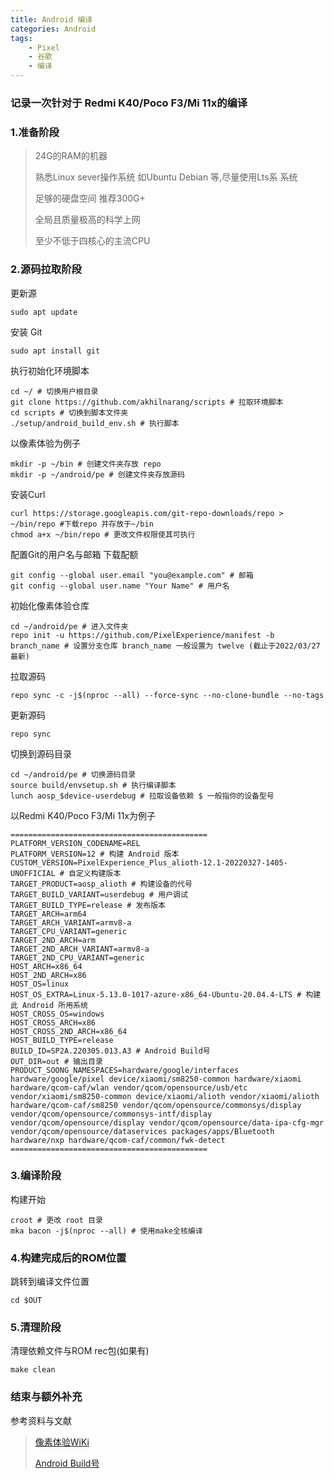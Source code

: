 ```yaml
---
title: Android 编译
categories: Android
tags:
    - Pixel
    - 谷歌
    - 编译
---
```


### 记录一次针对于 Redmi K40/Poco F3/Mi 11x的编译

### 1.准备阶段

> 24G的RAM的机器
>
>熟悉Linux sever操作系统 如Ubuntu Debian 等,尽量使用Lts系 系统
>
>足够的硬盘空间 推荐300G+
>
>全局且质量极高的科学上网
>
>至少不低于四核心的主流CPU
<!--more-->
### 2.源码拉取阶段

 更新源

    sudo apt update

安装 Git

    sudo apt install git

执行初始化环境脚本

    cd ~/ # 切换用户根目录
    git clone https://github.com/akhilnarang/scripts # 拉取环境脚本
    cd scripts # 切换到脚本文件夹
    ./setup/android_build_env.sh # 执行脚本

以像素体验为例子

    mkdir -p ~/bin # 创建文件夹存放 repo
    mkdir -p ~/android/pe # 创建文件夹存放源码

安装Curl

    curl https://storage.googleapis.com/git-repo-downloads/repo > ~/bin/repo #下载repo 并存放于~/bin
    chmod a+x ~/bin/repo # 更改文件权限使其可执行

配置Git的用户名与邮箱 下载配额

    git config --global user.email "you@example.com" # 邮箱
    git config --global user.name "Your Name" # 用户名

初始化像素体验仓库

    cd ~/android/pe # 进入文件夹
    repo init -u https://github.com/PixelExperience/manifest -b branch_name # 设置分支仓库 branch_name 一般设置为 twelve (截止于2022/03/27最新)

拉取源码

    repo sync -c -j$(nproc --all) --force-sync --no-clone-bundle --no-tags

更新源码

    repo sync

切换到源码目录

    cd ~/android/pe # 切换源码目录
    source build/envsetup.sh # 执行编译脚本
    lunch aosp_$device-userdebug # 拉取设备依赖 $ 一般指你的设备型号

以Redmi K40/Poco F3/Mi 11x为例子

    ============================================
    PLATFORM_VERSION_CODENAME=REL
    PLATFORM_VERSION=12 # 构建 Android 版本
    CUSTOM_VERSION=PixelExperience_Plus_alioth-12.1-20220327-1405-UNOFFICIAL # 自定义构建版本 
    TARGET_PRODUCT=aosp_alioth # 构建设备的代号
    TARGET_BUILD_VARIANT=userdebug # 用户调试
    TARGET_BUILD_TYPE=release # 发布版本
    TARGET_ARCH=arm64
    TARGET_ARCH_VARIANT=armv8-a
    TARGET_CPU_VARIANT=generic
    TARGET_2ND_ARCH=arm
    TARGET_2ND_ARCH_VARIANT=armv8-a  
    TARGET_2ND_CPU_VARIANT=generic 
    HOST_ARCH=x86_64 
    HOST_2ND_ARCH=x86
    HOST_OS=linux
    HOST_OS_EXTRA=Linux-5.13.0-1017-azure-x86_64-Ubuntu-20.04.4-LTS # 构建此 Android 所用系统
    HOST_CROSS_OS=windows
    HOST_CROSS_ARCH=x86
    HOST_CROSS_2ND_ARCH=x86_64
    HOST_BUILD_TYPE=release
    BUILD_ID=SP2A.220305.013.A3 # Android Build号
    OUT_DIR=out # 输出目录
    PRODUCT_SOONG_NAMESPACES=hardware/google/interfaces hardware/google/pixel device/xiaomi/sm8250-common hardware/xiaomi hardware/qcom-caf/wlan vendor/qcom/opensource/usb/etc vendor/xiaomi/sm8250-common device/xiaomi/alioth vendor/xiaomi/alioth hardware/qcom-caf/sm8250 vendor/qcom/opensource/commonsys/display vendor/qcom/opensource/commonsys-intf/display vendor/qcom/opensource/display vendor/qcom/opensource/data-ipa-cfg-mgr vendor/qcom/opensource/dataservices packages/apps/Bluetooth hardware/nxp hardware/qcom-caf/common/fwk-detect
    ============================================

### 3.编译阶段

构建开始

    croot # 更改 root 目录
    mka bacon -j$(nproc --all) # 使用make全核编译

### 4.构建完成后的ROM位置

跳转到编译文件位置

    cd $OUT

### 5.清理阶段

清理依赖文件与ROM rec包(如果有)

    make clean

### 结束与额外补充

参考资料与文献
>[像素体验WiKi](https://wiki.pixelexperience.org/)
>
>[Android Build号](https://source.android.com/setup/start/build-numbers?hl=zh-cn)
